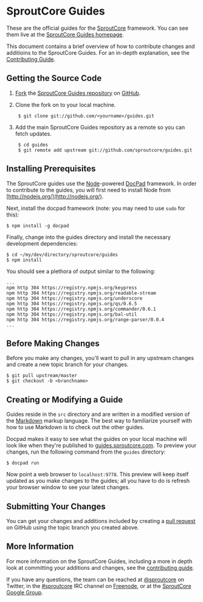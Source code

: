 SproutCore Guides
=================

These are the official guides for the [SproutCore](http://www.sproutcore.com) framework. You can see them live at the [SproutCore Guides
homepage](http://guides.sproutcore.com).

This document contains a brief overview of how to contribute changes and additioins to the SproutCore Guides. For an in-depth explanation, see the
[Contributing Guide](http://guides.sproutcore.com/contribute.html).

## Getting the Source Code

1. [Fork](https://help.github.com/articles/fork-a-repo) the [SproutCore Guides repository](https://github.com/sproutcore/guides) on [GitHub](http://github.com).

2. Clone the fork on to your local machine.

        $ git clone git://github.com/<yourname>/guides.git

3. Add the main SproutCore Guides repository as a remote so you can fetch updates.

        $ cd guides
        $ git remote add upstream git://github.com/sproutcore/guides.git

## Installing Prerequisites

The SproutCore guides use the [Node](http://nodejs.org/)-powered [DocPad](http://docpad.org/) framework. In order to contribute to the guides,
you will first need to install Node from [http://nodejs.org/](http://nodejs.org/).

Next, install the docpad framework (note: you may need to use `sudo` for this):

    $ npm install -g docpad

Finally, change into the guides directory and install the necessary development dependencies:

    $ cd ~/my/dev/directory/sproutcore/guides
    $ npm install

You should see a plethora of output similar to the following:

    ...
    npm http 304 https://registry.npmjs.org/keypress
    npm http 304 https://registry.npmjs.org/readable-stream
    npm http 304 https://registry.npmjs.org/underscore
    npm http 304 https://registry.npmjs.org/qs/0.6.5
    npm http 304 https://registry.npmjs.org/commander/0.6.1
    npm http 304 https://registry.npmjs.org/bal-util
    npm http 304 https://registry.npmjs.org/range-parser/0.0.4
    ...

## Before Making Changes

Before you make any changes, you'll want to pull in any upstream changes and create a new topic branch for your changes.

    $ git pull upstream/master
    $ git checkout -b <branchname>

## Creating or Modifying a Guide

Guides reside in the `src` directory and are written in a modified version of the [Markdown](http://daringfireball.net/projects/markdown/) markup
language. The best way to familiarize yourself with how to use Markdown is to check out the other guides.

Docpad makes it easy to see what the guides on your local machine will look like when they're published to
[guides.sproutcore.com](http://guides.sproutcore.com). To preview your changes, run the following command from the `guides` directory:

    $ docpad run

Now point a web browser to `localhost:9778`. This preview will keep itself updated as you make changes to the guides; all you have to do is refresh
your browser window to see your latest changes.

## Submitting Your Changes

You can get your changes and additions included by creating a [pull request](https://help.github.com/articles/using-pull-requests) on GitHub using the
topic branch you created above.

## More Information

For more information on the SproutCore Guides, including a more in depth look at committing your additions and changes, see the [contributing
guide](http://guides.sproutcore.com/contribute.html).

If you have any questions, the team can be reached at [@sproutcore](http://twitter.com/#!/sproutcore) on Twitter, in the
[#sproutcore](irc://irc.freenode.net/sproutcore) IRC channel on [Freenode](http://freenode.net/), or at the [SproutCore Google
Group](http://groups.google.com/group/sproutcore).
